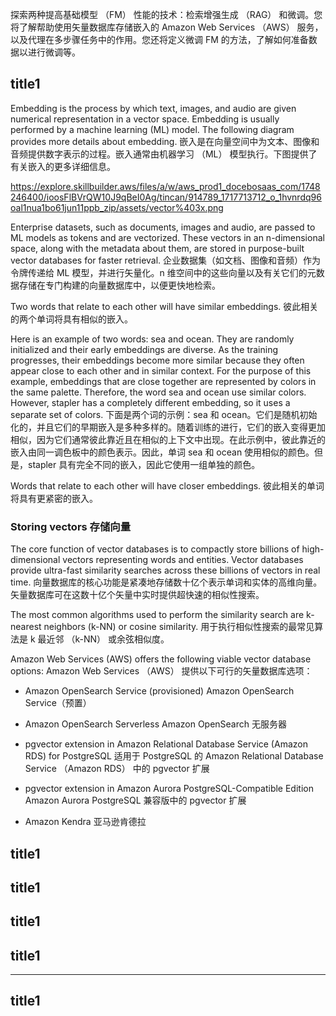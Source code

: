 探索两种提高基础模型 （FM） 性能的技术：检索增强生成 （RAG） 和微调。您将了解帮助使用矢量数据库存储嵌入的 Amazon Web Services （AWS） 服务，以及代理在多步骤任务中的作用。您还将定义微调 FM 的方法，了解如何准备数据以进行微调等。


## title1

Embedding is the process by which text, images, and audio are given numerical representation in a vector space. Embedding is usually performed by a machine learning (ML) model. The following diagram provides more details about embedding. 
嵌入是在向量空间中为文本、图像和音频提供数字表示的过程。嵌入通常由机器学习 （ML） 模型执行。下图提供了有关嵌入的更多详细信息。

https://explore.skillbuilder.aws/files/a/w/aws_prod1_docebosaas_com/1748246400/ioosFlBVrQW10J9qBeI0Ag/tincan/914789_1717713712_o_1hvnrdq96oal1nua1bo61jun11ppb_zip/assets/vector%403x.png

Enterprise datasets, such as documents, images and audio, are passed to ML models as tokens and are vectorized. These vectors in an n-dimensional space, along with the metadata about them, are stored in purpose-built vector databases for faster retrieval.
企业数据集（如文档、图像和音频）作为令牌传递给 ML 模型，并进行矢量化。n 维空间中的这些向量以及有关它们的元数据存储在专门构建的向量数据库中，以便更快地检索。

Two words that relate to each other will have similar embeddings.
彼此相关的两个单词将具有相似的嵌入。

Here is an example of two words: sea and ocean. They are randomly initialized and their early embeddings are diverse. As the training progresses, their embeddings become more similar because they often appear close to each other and in similar context. For the purpose of this example, embeddings that are close together are represented by colors in the same palette. Therefore, the word sea and ocean use similar colors. However, stapler has a completely different embedding, so it uses a separate set of colors. 
下面是两个词的示例：sea 和 ocean。它们是随机初始化的，并且它们的早期嵌入是多种多样的。随着训练的进行，它们的嵌入变得更加相似，因为它们通常彼此靠近且在相似的上下文中出现。在此示例中，彼此靠近的嵌入由同一调色板中的颜色表示。因此，单词 sea 和 ocean 使用相似的颜色。但是，stapler 具有完全不同的嵌入，因此它使用一组单独的颜色。

Words that relate to each other will have closer embeddings.
彼此相关的单词将具有更紧密的嵌入。

### Storing vectors  存储向量

The core function of vector databases is to compactly store billions of high-dimensional vectors representing words and entities. Vector databases provide ultra-fast similarity searches across these billions of vectors in real time. 
向量数据库的核心功能是紧凑地存储数十亿个表示单词和实体的高维向量。矢量数据库可在这数十亿个矢量中实时提供超快速的相似性搜索。

The most common algorithms used to perform the similarity search are k-nearest neighbors (k-NN) or cosine similarity.
用于执行相似性搜索的最常见算法是 k 最近邻 （k-NN） 或余弦相似度。

Amazon Web Services (AWS) offers the following viable vector database options:
Amazon Web Services （AWS） 提供以下可行的矢量数据库选项：

- Amazon OpenSearch Service (provisioned) Amazon OpenSearch Service（预置）

- Amazon OpenSearch Serverless Amazon OpenSearch 无服务器

- pgvector extension in Amazon Relational Database Service (Amazon RDS) for PostgreSQL
适用于 PostgreSQL 的 Amazon Relational Database Service （Amazon RDS） 中的 pgvector 扩展

- pgvector extension in Amazon Aurora PostgreSQL-Compatible Edition
Amazon Aurora PostgreSQL 兼容版中的 pgvector 扩展

- Amazon Kendra  亚马逊肯德拉

## title1


## title1


## title1


## title1

***

## title1


